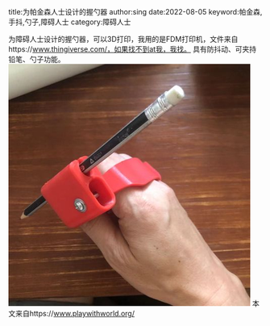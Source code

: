 title:为帕金森人士设计的握勺器
author:sing
date:2022-08-05
keyword:帕金森,手抖,勺子,障碍人士
category:障碍人士

为障碍人士设计的握勺器，可以3D打印，我用的是FDM打印机，文件来自https://www.thingiverse.com/，如果找不到at我，我找。
具有防抖动、可夹持铅笔、勺子功能。
![为帕金森人士设计的握勺器](./pictures/Parkinsons_disease_spoon.jpg)
本文来自https://www.playwithworld.org/

